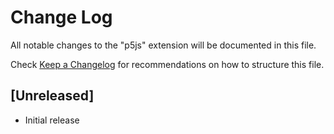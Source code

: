 # Change Log

All notable changes to the "p5js" extension will be documented in this file.

Check [Keep a Changelog](http://keepachangelog.com/) for recommendations on how to structure this file.

## [Unreleased]

- Initial release